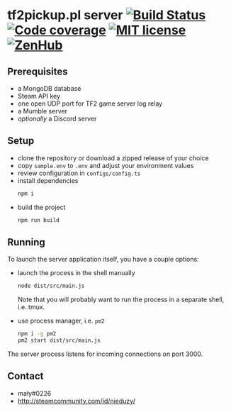 # tf2pickup.pl server [![Build Status](https://api.travis-ci.com/tf2pickup-pl/server.svg?branch=master)](https://travis-ci.com/tf2pickup-pl/server) [![Code coverage](https://codecov.io/gh/tf2pickup-pl/server/branch/master/graph/badge.svg)](https://codecov.io/gh/tf2pickup-pl/server) [![MIT license](https://img.shields.io/github/license/tf2pickup-pl/server)](https://github.com/tf2pickup-pl/server/blob/master/LICENSE) [![ZenHub](https://img.shields.io/badge/project-ZenHub-5e60ba.svg)](https://app.zenhub.com/workspaces/tf2pickuppl-5e5f84c8ae570de02377ca32/board)

## Prerequisites

* a MongoDB database
* Steam API key
* one open UDP port for TF2 game server log relay
* a Mumble server
* *optionally* a Discord server

## Setup

* clone the repository or download a zipped release of your choice
* copy `sample.env` to `.env` and adjust your environment values
* review configuration in `configs/config.ts`
* install dependencies
    ```bash
    npm i
    ```
* build the project
    ```bash
    npm run build
    ```

## Running

To launch the server application itself, you have a couple options:

* launch the process in the shell manually
    ```bash
    node dist/src/main.js
    ```
    Note that you will probably want to run the process in a separate shell, i.e. tmux.

* use process manager, i.e. `pm2`
    ```bash
    npm i -g pm2
    pm2 start dist/src/main.js
    ```
    
The server process listens for incoming connections on port 3000.

## Contact

* mały#0226
* http://steamcommunity.com/id/nieduzy/
